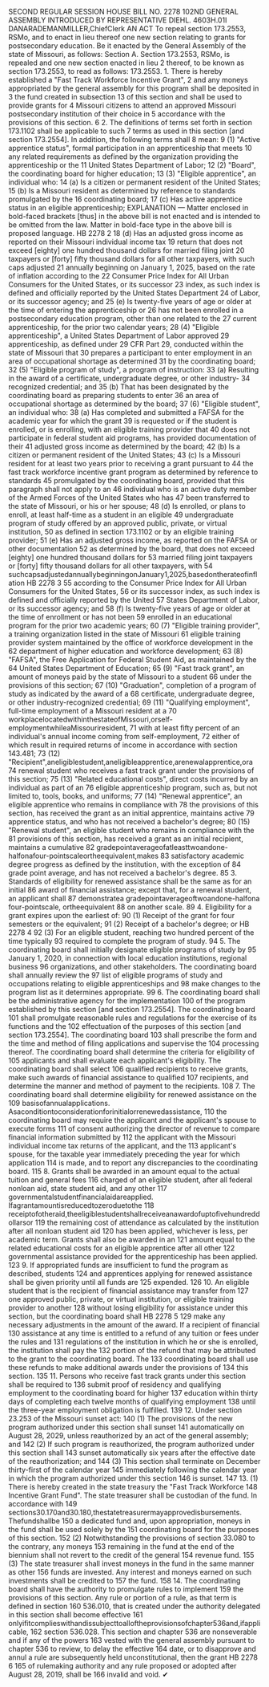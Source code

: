 SECOND REGULAR SESSION
HOUSE BILL NO. 2278
102ND GENERAL ASSEMBLY
INTRODUCED BY REPRESENTATIVE DIEHL.
4603H.01I DANARADEMANMILLER,ChiefClerk
AN ACT
To repeal section 173.2553, RSMo, and to enact in lieu thereof one new section relating to
grants for postsecondary education.
Be it enacted by the General Assembly of the state of Missouri, as follows:
Section A. Section 173.2553, RSMo, is repealed and one new section enacted in lieu
2 thereof, to be known as section 173.2553, to read as follows:
173.2553. 1. There is hereby established a "Fast Track Workforce Incentive Grant",
2 and any moneys appropriated by the general assembly for this program shall be deposited in
3 the fund created in subsection 13 of this section and shall be used to provide grants for
4 Missouri citizens to attend an approved Missouri postsecondary institution of their choice in
5 accordance with the provisions of this section.
6 2. The definitions of terms set forth in section 173.1102 shall be applicable to such
7 terms as used in this section [and section 173.2554]. In addition, the following terms shall
8 mean:
9 (1) "Active apprentice status", formal participation in an apprenticeship that meets
10 any related requirements as defined by the organization providing the apprenticeship or the
11 United States Department of Labor;
12 (2) "Board", the coordinating board for higher education;
13 (3) "Eligible apprentice", an individual who:
14 (a) Is a citizen or permanent resident of the United States;
15 (b) Is a Missouri resident as determined by reference to standards promulgated by the
16 coordinating board;
17 (c) Has active apprentice status in an eligible apprenticeship;
EXPLANATION — Matter enclosed in bold-faced brackets [thus] in the above bill is not enacted and is
intended to be omitted from the law. Matter in bold-face type in the above bill is proposed language.
HB 2278 2
18 (d) Has an adjusted gross income as reported on their Missouri individual income tax
19 return that does not exceed [eighty] one hundred thousand dollars for married filing joint
20 taxpayers or [forty] fifty thousand dollars for all other taxpayers, with such caps adjusted
21 annually beginning on January 1, 2025, based on the rate of inflation according to the
22 Consumer Price Index for All Urban Consumers for the United States, or its successor
23 index, as such index is defined and officially reported by the United States Department
24 of Labor, or its successor agency; and
25 (e) Is twenty-five years of age or older at the time of entering the apprenticeship or
26 has not been enrolled in a postsecondary education program, other than one related to the
27 current apprenticeship, for the prior two calendar years;
28 (4) "Eligible apprenticeship", a United States Department of Labor approved
29 apprenticeship, as defined under 29 CFR Part 29, conducted within the state of Missouri that
30 prepares a participant to enter employment in an area of occupational shortage as determined
31 by the coordinating board;
32 (5) "Eligible program of study", a program of instruction:
33 (a) Resulting in the award of a certificate, undergraduate degree, or other industry-
34 recognized credential; and
35 (b) That has been designated by the coordinating board as preparing students to enter
36 an area of occupational shortage as determined by the board;
37 (6) "Eligible student", an individual who:
38 (a) Has completed and submitted a FAFSA for the academic year for which the grant
39 is requested or if the student is enrolled, or is enrolling, with an eligible training provider that
40 does not participate in federal student aid programs, has provided documentation of their
41 adjusted gross income as determined by the board;
42 (b) Is a citizen or permanent resident of the United States;
43 (c) Is a Missouri resident for at least two years prior to receiving a grant pursuant to
44 the fast track workforce incentive grant program as determined by reference to standards
45 promulgated by the coordinating board, provided that this paragraph shall not apply to an
46 individual who is an active duty member of the Armed Forces of the United States who has
47 been transferred to the state of Missouri, or his or her spouse;
48 (d) Is enrolled, or plans to enroll, at least half-time as a student in an eligible
49 undergraduate program of study offered by an approved public, private, or virtual institution,
50 as defined in section 173.1102 or by an eligible training provider;
51 (e) Has an adjusted gross income, as reported on the FAFSA or other documentation
52 as determined by the board, that does not exceed [eighty] one hundred thousand dollars for
53 married filing joint taxpayers or [forty] fifty thousand dollars for all other taxpayers, with
54 suchcapsadjustedannuallybeginningonJanuary1,2025,basedontherateofinflation
HB 2278 3
55 according to the Consumer Price Index for All Urban Consumers for the United States,
56 or its successor index, as such index is defined and officially reported by the United
57 States Department of Labor, or its successor agency; and
58 (f) Is twenty-five years of age or older at the time of enrollment or has not been
59 enrolled in an educational program for the prior two academic years;
60 (7) "Eligible training provider", a training organization listed in the state of Missouri
61 eligible training provider system maintained by the office of workforce development in the
62 department of higher education and workforce development;
63 (8) "FAFSA", the Free Application for Federal Student Aid, as maintained by the
64 United States Department of Education;
65 (9) "Fast track grant", an amount of moneys paid by the state of Missouri to a student
66 under the provisions of this section;
67 (10) "Graduation", completion of a program of study as indicated by the award of a
68 certificate, undergraduate degree, or other industry-recognized credential;
69 (11) "Qualifying employment", full-time employment of a Missouri resident at a
70 workplacelocatedwithinthestateofMissouri,orself-employmentwhileaMissouriresident,
71 with at least fifty percent of an individual's annual income coming from self-employment,
72 either of which result in required returns of income in accordance with section 143.481;
73 (12) "Recipient",aneligiblestudent,aneligibleapprentice,arenewalapprentice,ora
74 renewal student who receives a fast track grant under the provisions of this section;
75 (13) "Related educational costs", direct costs incurred by an individual as part of an
76 eligible apprenticeship program, such as, but not limited to, tools, books, and uniforms;
77 (14) "Renewal apprentice", an eligible apprentice who remains in compliance with
78 the provisions of this section, has received the grant as an initial apprentice, maintains active
79 apprentice status, and who has not received a bachelor's degree;
80 (15) "Renewal student", an eligible student who remains in compliance with the
81 provisions of this section, has received a grant as an initial recipient, maintains a cumulative
82 gradepointaverageofatleasttwoandone-halfonafour-pointscaleortheequivalent,makes
83 satisfactory academic degree progress as defined by the institution, with the exception of
84 grade point average, and has not received a bachelor's degree.
85 3. Standards of eligibility for renewed assistance shall be the same as for an initial
86 award of financial assistance; except that, for a renewal student, an applicant shall
87 demonstratea gradepointaverageoftwoandone-halfona four-pointscale, ortheequivalent
88 on another scale.
89 4. Eligibility for a grant expires upon the earliest of:
90 (1) Receipt of the grant for four semesters or the equivalent;
91 (2) Receipt of a bachelor's degree; or
HB 2278 4
92 (3) For an eligible student, reaching two hundred percent of the time typically
93 required to complete the program of study.
94 5. The coordinating board shall initially designate eligible programs of study by
95 January 1, 2020, in connection with local education institutions, regional business
96 organizations, and other stakeholders. The coordinating board shall annually review the
97 list of eligible programs of study and occupations relating to eligible apprenticeships and
98 make changes to the program list as it determines appropriate.
99 6. The coordinating board shall be the administrative agency for the implementation
100 of the program established by this section [and section 173.2554]. The coordinating board
101 shall promulgate reasonable rules and regulations for the exercise of its functions and the
102 effectuation of the purposes of this section [and section 173.2554]. The coordinating board
103 shall prescribe the form and the time and method of filing applications and supervise the
104 processing thereof. The coordinating board shall determine the criteria for eligibility of
105 applicants and shall evaluate each applicant's eligibility. The coordinating board shall select
106 qualified recipients to receive grants, make such awards of financial assistance to qualified
107 recipients, and determine the manner and method of payment to the recipients.
108 7. The coordinating board shall determine eligibility for renewed assistance on the
109 basisofannualapplications. Asaconditiontoconsiderationforinitialorrenewedassistance,
110 the coordinating board may require the applicant and the applicant's spouse to execute forms
111 of consent authorizing the director of revenue to compare financial information submitted by
112 the applicant with the Missouri individual income tax returns of the applicant, and the
113 applicant's spouse, for the taxable year immediately preceding the year for which application
114 is made, and to report any discrepancies to the coordinating board.
115 8. Grants shall be awarded in an amount equal to the actual tuition and general fees
116 charged of an eligible student, after all federal nonloan aid, state student aid, and any other
117 governmentalstudentfinancialaidareapplied. Ifagrantamountisreducedtozeroduetothe
118 receiptofotheraid,theeligiblestudentshallreceiveanawardofuptofivehundreddollarsor
119 the remaining cost of attendance as calculated by the institution after all nonloan student aid
120 has been applied, whichever is less, per academic term. Grants shall also be awarded in an
121 amount equal to the related educational costs for an eligible apprentice after all other
122 governmental assistance provided for the apprenticeship has been applied.
123 9. If appropriated funds are insufficient to fund the program as described, students
124 and apprentices applying for renewed assistance shall be given priority until all funds are
125 expended.
126 10. An eligible student that is the recipient of financial assistance may transfer from
127 one approved public, private, or virtual institution, or eligible training provider to another
128 without losing eligibility for assistance under this section, but the coordinating board shall
HB 2278 5
129 make any necessary adjustments in the amount of the award. If a recipient of financial
130 assistance at any time is entitled to a refund of any tuition or fees under the rules and
131 regulations of the institution in which he or she is enrolled, the institution shall pay the
132 portion of the refund that may be attributed to the grant to the coordinating board. The
133 coordinating board shall use these refunds to make additional awards under the provisions of
134 this section.
135 11. Persons who receive fast track grants under this section shall be required to
136 submit proof of residency and qualifying employment to the coordinating board for higher
137 education within thirty days of completing each twelve months of qualifying employment
138 until the three-year employment obligation is fulfilled.
139 12. Under section 23.253 of the Missouri sunset act:
140 (1) The provisions of the new program authorized under this section shall sunset
141 automatically on August 28, 2029, unless reauthorized by an act of the general assembly; and
142 (2) If such program is reauthorized, the program authorized under this section shall
143 sunset automatically six years after the effective date of the reauthorization; and
144 (3) This section shall terminate on December thirty-first of the calendar year
145 immediately following the calendar year in which the program authorized under this section
146 is sunset.
147 13. (1) There is hereby created in the state treasury the "Fast Track Workforce
148 Incentive Grant Fund". The state treasurer shall be custodian of the fund. In accordance with
149 sections30.170and30.180,thestatetreasurermayapprovedisbursements. Thefundshallbe
150 a dedicated fund and, upon appropriation, moneys in the fund shall be used solely by the
151 coordinating board for the purposes of this section.
152 (2) Notwithstanding the provisions of section 33.080 to the contrary, any moneys
153 remaining in the fund at the end of the biennium shall not revert to the credit of the general
154 revenue fund.
155 (3) The state treasurer shall invest moneys in the fund in the same manner as other
156 funds are invested. Any interest and moneys earned on such investments shall be credited to
157 the fund.
158 14. The coordinating board shall have the authority to promulgate rules to implement
159 the provisions of this section. Any rule or portion of a rule, as that term is defined in section
160 536.010, that is created under the authority delegated in this section shall become effective
161 onlyifitcomplieswithandissubjecttoalloftheprovisionsofchapter536and,ifapplicable,
162 section 536.028. This section and chapter 536 are nonseverable and if any of the powers
163 vested with the general assembly pursuant to chapter 536 to review, to delay the effective
164 date, or to disapprove and annul a rule are subsequently held unconstitutional, then the grant
HB 2278 6
165 of rulemaking authority and any rule proposed or adopted after August 28, 2019, shall be
166 invalid and void.
✔